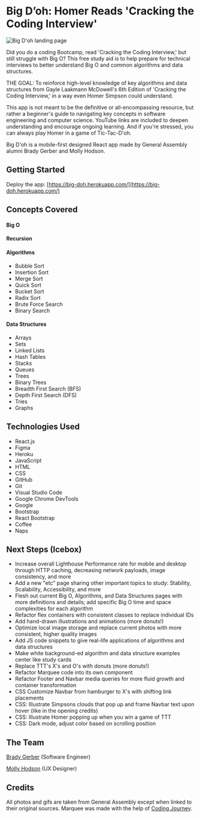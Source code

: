 # Big D’oh: Homer Reads 'Cracking the Coding Interview'

![Big D'oh landing page](https://i.imgur.com/IlKQRn8.png)

Did you do a coding Bootcamp, read 'Cracking the Coding Interview,' but still struggle with Big O? This free study aid is to help prepare for technical interviews to better understand Big O and common algorithms and data structures.

THE GOAL: To reinforce high-level knowledge of key algorithms and data structures from Gayle Laakmann McDowell's 6th Edition of 'Cracking the Coding Interview,' in a way even Homer Simpson could understand.

This app is not meant to be the definitive or all-encompassing resource, but rather a beginner's guide to navigating key concepts in software engineering and computer science. YouTube links are included to deepen understanding and encourage ongoing learning. And if you're stressed, you can always play Homer in a game of Tic-Tac-D'oh.

Big D'oh is a mobile-first designed React app made by General Assembly alumni Brady Gerber and Molly Hodson.

## Getting Started

Deploy the app: [https://big-doh.herokuapp.com/](https://big-doh.herokuapp.com/)

## Concepts Covered

#### Big O

#### Recursion

#### Algorithms

- Bubble Sort
- Insertion Sort
- Merge Sort
- Quick Sort
- Bucket Sort
- Radix Sort
- Brute Force Search
- Binary Search

#### Data Structures

- Arrays
- Sets
- Linked Lists
- Hash Tables
- Stacks
- Queues
- Trees
- Binary Trees
- Breadth First Search (BFS)
- Depth First Search (DFS)
- Tries
- Graphs

## Technologies Used

- React.js
- Figma
- Heroku
- JavaScript
- HTML
- CSS
- GitHub
- Git
- Visual Studio Code
- Google Chrome DevTools
- Google
- Bootstrap
- React Bootstrap
- Coffee
- Naps

## Next Steps (Icebox)

- Increase overall Lighthouse Performance rate for mobile and desktop through HTTP caching, decreasing network payloads, image consistency, and more
- Add a new "etc" page sharing other important topics to study: Stability, Scalability, Accessibility, and more
- Flesh out current Big O, Algorithms, and Data Structures pages with more definitions and details; add specific Big O time and space complexities for each algorithm
- Refactor flex containers with consistent classes to replace individual IDs
- Add hand-drawn illustrations and animations (more donuts!)
- Optimize local image storage and replace current photos with more consistent, higher quality images
- Add JS code snippets to give real-life applications of algorithms and data structures
- Make white background-ed algorithm and data structure examples center like study cards
- Replace TTT's X's and O's with donuts (more donuts!)
- Refactor Marquee code into its own component
- Refactor Footer and Navbar media queries for more fluid growth and container transformation
- CSS Customize Navbar from hamburger to X's with shifting link placements
- CSS: Illustrate Simpsons clouds that pop up and frame Navbar text upon hover (like in the opening credits)
- CSS: Illustrate Homer popping up when you win a game of TTT
- CSS: Dark mode, adjust color based on scrolling position

## The Team

[Brady Gerber](https://github.com/bg-write) (Software Engineer)

[Molly Hodson](https://www.mollyhodson.online/) (UX Designer)

## Credits

All photos and gifs are taken from General Assembly except when linked to their original sources. Marquee was made with the help of [Coding Journey](https://www.youtube.com/watch?v=sVZX0XvEBhk).
